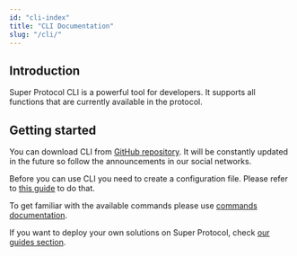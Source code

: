 ```yaml
---
id: "cli-index"
title: "CLI Documentation"
slug: "/cli/"
---
```


## Introduction

Super Protocol CLI is a powerful tool for developers. It supports all functions that are currently available in the protocol.

## Getting started

You can download CLI from [GitHub repository](https://github.com/Super-Protocol/ctl). It will be constantly updated in the future so follow the announcements in our social networks.

Before you can use CLI you need to create a configuration file. Please refer to [this guide](/testnet/cli/configuration) to do that.

To get familiar with the available commands please use [commands documentation](/testnet/cli/commands).

If you want to deploy your own solutions on Super Protocol, check [our guides section](/testnet/cli/guides).